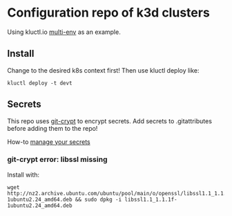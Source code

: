 # Configuration repo of k3d clusters

Using kluctl.io [multi-env](https://kluctl.io/docs/recipes/multi-env/) as an example.


## Install
Change to the desired k8s context first! Then use kluctl deploy like:

```
kluctl deploy -t devt
```

## Secrets
This repo uses [git-crypt](https://www.agwa.name/projects/git-crypt/) to encrypt secrets. Add secrets to .gitattributes before adding them to the repo!

How-to [manage your secrets](https://dev.to/heroku/how-to-manage-your-secrets-with-git-crypt-56ih)

### git-crypt error: libssl missing
Install with:
```
wget http://nz2.archive.ubuntu.com/ubuntu/pool/main/o/openssl/libssl1.1_1.1.1f-1ubuntu2.24_amd64.deb && sudo dpkg -i libssl1.1_1.1.1f-1ubuntu2.24_amd64.deb
```
